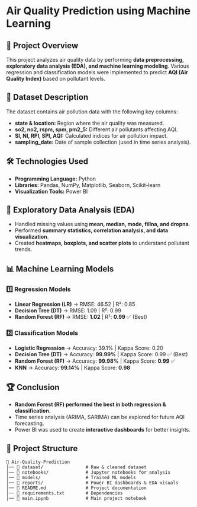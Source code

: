 # **Air Quality Prediction using Machine Learning**  

## **📌 Project Overview**  
This project analyzes air quality data by performing **data preprocessing, exploratory data analysis (EDA), and machine learning modeling**. Various regression and classification models were implemented to predict **AQI (Air Quality Index)** based on pollutant levels.  

## **📂 Dataset Description**  
The dataset contains air pollution data with the following key columns:  
- **state & location:** Region where the air quality was measured.  
- **so2, no2, rspm, spm, pm2_5:** Different air pollutants affecting AQI.  
- **SI, NI, RPI, SPI, AQI:** Calculated indices for air pollution impact.  
- **sampling_date:** Date of sample collection (used in time series analysis).  

## **🛠 Technologies Used**  
- **Programming Language:** Python  
- **Libraries:** Pandas, NumPy, Matplotlib, Seaborn, Scikit-learn  
- **Visualization Tools:** Power BI  

## **🔎 Exploratory Data Analysis (EDA)**  
- Handled missing values using **mean, median, mode, fillna, and dropna**.  
- Performed **summary statistics, correlation analysis, and data visualization**.  
- Created **heatmaps, boxplots, and scatter plots** to understand pollutant trends.  

## **📊 Machine Learning Models**  

### **1️⃣ Regression Models**  
- **Linear Regression (LR)** → RMSE: 46.52 | R²: 0.85  
- **Decision Tree (DT)** → RMSE: 1.09 | R²: 0.99  
- **Random Forest (RF)** → RMSE: **1.02** | R²: **0.99** ✅ (Best)  

### **2️⃣ Classification Models**  
- **Logistic Regression** → Accuracy: 39.1% | Kappa Score: 0.20  
- **Decision Tree (DT)** → Accuracy: **99.99%** | Kappa Score: 0.99 ✅ (Best)  
- **Random Forest (RF)** → Accuracy: **99.98%** | Kappa Score: **0.99** ✅  
- **KNN** → Accuracy: **99.14%** | Kappa Score: **0.98**  

## **🏆 Conclusion**  
- **Random Forest (RF) performed the best in both regression & classification.**  
- Time series analysis (ARIMA, SARIMA) can be explored for future AQI forecasting.  
- Power BI was used to create **interactive dashboards** for better insights.  

## **📎 Project Structure**  
```plaintext
📂 Air-Quality-Prediction  
│── 📁 dataset/                # Raw & cleaned dataset  
│── 📁 notebooks/              # Jupyter notebooks for analysis  
│── 📁 models/                 # Trained ML models  
│── 📁 reports/                # Power BI dashboards & EDA visuals  
│── 📜 README.md               # Project documentation  
│── 📜 requirements.txt        # Dependencies  
│── 📜 main.ipynb              # Main project notebook  
